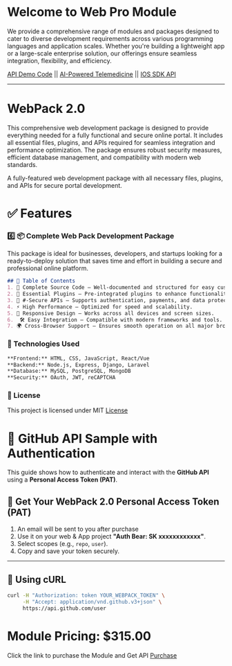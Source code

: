  # Welcome to Web Pro Module 
 We provide a comprehensive range of modules and packages designed to cater to diverse development requirements across various programming languages and application scales. Whether you're building a lightweight app or a large-scale enterprise solution, our offerings ensure seamless integration, flexibility, and efficiency.
 
 [API Demo Code](https://mit-license.org/) ||  [AI-Powered Telemedicine](https://mit-license.org/) ||  [IOS SDK API](https://mit-license.org/)
 <hr>

# WebPack 2.0
This comprehensive web development package is designed to provide everything needed for a fully functional and secure online portal. It includes all essential files, plugins, and APIs required for seamless integration and performance optimization. The package ensures robust security measures, efficient database management, and compatibility with modern web standards.

A fully-featured web development package with all necessary files, plugins, and APIs for secure portal development.

# ✅ Features
### 6️⃣ **📦 Complete Web Pack Development Package**  
This package is ideal for businesses, developers, and startups looking for a ready-to-deploy solution that saves time and effort in building a secure and professional online platform.
```md
## 📌 Table of Contents
1. 📜 Complete Source Code – Well-documented and structured for easy customization.
2. 🔌 Essential Plugins – Pre-integrated plugins to enhance functionality.
3. 🔐 #-Secure APIs – Supports authentication, payments, and data protection.
4. ⚡ High Performance – Optimized for speed and scalability.
5. 📱 Responsive Design – Works across all devices and screen sizes.
6.  🛠️ Easy Integration – Compatible with modern frameworks and tools.
7. 🌍 Cross-Browser Support – Ensures smooth operation on all major browsers.
```

### 🔧 Technologies Used
```md
**Frontend:** HTML, CSS, JavaScript, React/Vue
**Backend:** Node.js, Express, Django, Laravel
**Database:** MySQL, PostgreSQL, MongoDB
**Security:** OAuth, JWT, reCAPTCHA
```

### 📜 License
This project is licensed under MIT [License](https://mit-license.org/)

# 🚀 GitHub API Sample with Authentication  

This guide shows how to authenticate and interact with the **GitHub API** using a **Personal Access Token (PAT)**.  

## 🔐 Get Your WebPack 2.0 Personal Access Token (PAT)  
1. An email will be sent to you after purchase
2. Use it on your web & App project **"Auth Bear: SK xxxxxxxxxxxx"**.  
3. Select scopes (e.g., `repo`, `user`).  
4. Copy and save your token securely.  

---

## 📌 Using cURL
```bash
curl -H "Authorization: token YOUR_WEBPACK_TOKEN" \
     -H "Accept: application/vnd.github.v3+json" \
     https://api.github.com/user
```
# Module Pricing: $315.00
Click the link to purchase the Module and Get API [Purchase](https://mit-license.org/)

